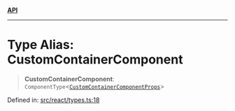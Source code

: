 [**API**](../../API.md)

***

# Type Alias: CustomContainerComponent

> **CustomContainerComponent**: `ComponentType`\<[`CustomContainerComponentProps`](../interfaces/CustomContainerComponentProps.md)\>

Defined in: [src/react/types.ts:18](https://github.com/inokawa/virtua/blob/469498bf9b9213391999278aeb12adba7b00fff9/src/react/types.ts#L18)
